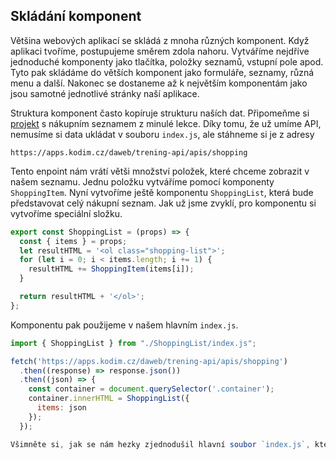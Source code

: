 ## Skládání komponent

Většina webových aplikací se skládá z mnoha různých komponent. Když aplikaci tvoříme, postupujeme směrem zdola nahoru. Vytváříme nejdříve jednoduché komponenty jako tlačítka, položky seznamů, vstupní pole apod. Tyto pak skládáme do větších komponent jako formuláře, seznamy, různá menu a další. Nakonec se dostaneme až k největším komponentám jako jsou samotné jednotlivé stránky naší aplikace.

Struktura komponent často kopíruje strukturu naších dat. Připomeňme si [projekt](https://github.com/Czechitas-podklady-WEB/prvni-komponenta) s nákupním seznamem z minulé lekce. Díky tomu, že už umíme API, nemusíme si data ukládat v souboru `index.js`, ale stáhneme si je z adresy 

```
https://apps.kodim.cz/daweb/trening-api/apis/shopping
```

Tento enpoint nám vrátí větši množství položek, které chceme zobrazit v našem seznamu. Jednu položku vytváříme pomocí komponenty `ShoppingItem`. Nyní vytvoříme ještě komponentu `ShoppingList`, která bude představovat celý nákupní seznam. Jak už jsme zvyklí, pro komponentu si vytvoříme speciální složku.

```js
export const ShoppingList = (props) => {
  const { items } = props;
  let resultHTML = '<ol class="shopping-list">';
  for (let i = 0; i < items.length; i += 1) {
    resultHTML += ShoppingItem(items[i]);
  }

  return resultHTML + '</ol>';
};
```

Komponentu pak použijeme v našem hlavním `index.js`. 

```js
import { ShoppingList } from "./ShoppingList/index.js";

fetch('https://apps.kodim.cz/daweb/trening-api/apis/shopping')
  .then((response) => response.json())
  .then((json) => {
    const container = document.querySelector('.container');
    container.innerHTML = ShoppingList({
      items: json
    });
  });

Všimněte si, jak se nám hezky zjednodušil hlavní soubor `index.js`, který pouze získá data z API a zobrazí komponentu `ShoppingList`. O všechno ostatní už se postarají komponenty samy. Do budoucna to bude náš hlavní cíl. Vždy budeme chtít, aby co největší část našeho programu byla v komponentách. Nakonec dojdeme k tomu, že celá náše webová aplikace bude jedna velká komponenta. 